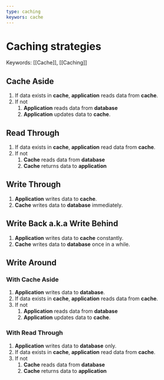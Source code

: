 ```yaml
---
type: caching
keywors: cache
---
```

# Caching strategies

Keywords: [[Cache]], [[Caching]]

## Cache Aside

1. If data exists in **cache**, **application** reads data from **cache**.
2. If not
   1. **Application** reads data from **database**
   2. **Application** updates data to **cache**.

## Read Through

1. If data exists in **cache**, **application** read data from **cache**.
2. If not
   1. **Cache** reads data from **database**
   2. **Cache** returns data to **application**

## Write Through

1. **Application** writes data to **cache**.
2. **Cache** writes data to **database** immediately.

## Write Back a.k.a Write Behind

1. **Application** writes data to **cache** constantly.
2. **Cache** writes data to **database** once in a while.

## Write Around

### With Cache Aside

1. **Application** writes data to **database**.
2. If data exists in **cache**, **application** reads data from **cache**.
3. If not
   1. **Application** reads data from **database**
   2. **Application** updates data to **cache**.

### With Read Through

1. **Application** writes data to **database** only.
2. If data exists in **cache**, **application** read data from **cache**.
3. If not
   1. **Cache** reads data from **database**
   2. **Cache** returns data to **application**
